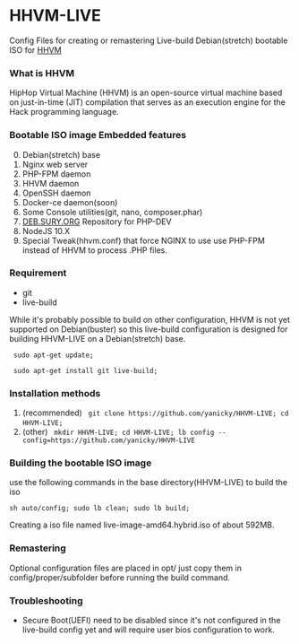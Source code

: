 # HHVM-LIVE
Config Files for creating or remastering Live-build Debian(stretch) bootable ISO for [HHVM](https://hhvm.com)

### What is HHVM

HipHop Virtual Machine (HHVM) is an open-source virtual machine based on just-in-time (JIT) compilation that serves as an execution engine for the Hack programming language.

### Bootable ISO image Embedded features

0. Debian(stretch) base
1. Nginx web server
2. PHP-FPM daemon
3. HHVM daemon
4. OpenSSH daemon
5. Docker-ce daemon(soon)
6. Some Console utilities(git, nano, composer.phar)
7. [DEB.SURY.ORG](https://deb.sury.org) Repository for PHP-DEV
8. NodeJS 10.X
9. Special Tweak(hhvm.conf) that force NGINX to use use PHP-FPM instead of HHVM to process .PHP files.

### Requirement
* git
* live-build

While it's probably possible to build on other configuration, HHVM is not yet supported on Debian(buster) so this live-build configuration is designed for building HHVM-LIVE on a Debian(stretch) base.

``` sudo apt-get update;```

``` sudo apt-get install git live-build;```

### Installation methods

1. (recommended) ``` git clone https://github.com/yanicky/HHVM-LIVE; cd HHVM-LIVE;```
``` ```
2. (other) ``` mkdir HHVM-LIVE; cd HHVM-LIVE; lb config --config=https://github.com/yanicky/HHVM-LIVE```


### Building the bootable ISO image
use the following commands in the base directory(HHVM-LIVE) to build the iso

```sh auto/config; sudo lb clean; sudo lb build;```

Creating a iso file named live-image-amd64.hybrid.iso of about 592MB.

### Remastering
Optional configuration files are placed in opt/ just copy them in config/proper/subfolder before running the build command.

### Troubleshooting
* Secure Boot(UEFI) need to be disabled since it's not configured in the live-build config yet and will require user bios configuration to work.

